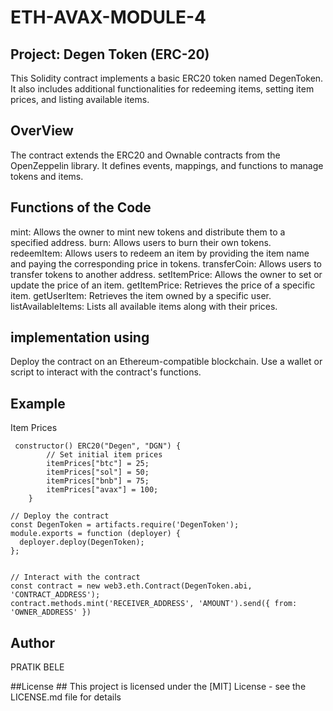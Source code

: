 # ETH-AVAX-MODULE-4
## Project: Degen Token (ERC-20) ##
This Solidity contract implements a basic ERC20 token named DegenToken. It also includes additional functionalities for redeeming items, setting item prices, and listing available items.

## OverView ##
The contract extends the ERC20 and Ownable contracts from the OpenZeppelin library.
It defines events, mappings, and functions to manage tokens and items.

## Functions of the Code ##
mint: Allows the owner to mint new tokens and distribute them to a specified address.
burn: Allows users to burn their own tokens.
redeemItem: Allows users to redeem an item by providing the item name and paying the corresponding price in tokens.
transferCoin: Allows users to transfer tokens to another address.
setItemPrice: Allows the owner to set or update the price of an item.
getItemPrice: Retrieves the price of a specific item.
getUserItem: Retrieves the item owned by a specific user.
listAvailableItems: Lists all available items along with their prices.

## implementation using ##
Deploy the contract on an Ethereum-compatible blockchain.
Use a wallet or script to interact with the contract's functions.

## Example ##
Item Prices 

```
 constructor() ERC20("Degen", "DGN") {
        // Set initial item prices
        itemPrices["btc"] = 25;
        itemPrices["sol"] = 50;
        itemPrices["bnb"] = 75;
        itemPrices["avax"] = 100;
    }
```
```
// Deploy the contract
const DegenToken = artifacts.require('DegenToken');
module.exports = function (deployer) {
  deployer.deploy(DegenToken);
};


// Interact with the contract
const contract = new web3.eth.Contract(DegenToken.abi, 'CONTRACT_ADDRESS');
contract.methods.mint('RECEIVER_ADDRESS', 'AMOUNT').send({ from: 'OWNER_ADDRESS' })
```
## Author ##
PRATIK BELE 

##License ##
This project is licensed under the [MIT] License - see the LICENSE.md file for details
